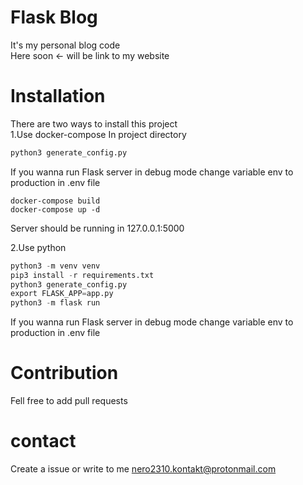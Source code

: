 # Flask Blog 
It's my personal blog code  
Here soon <- will be link to my website

# Installation 
There are two ways to install this project \
1.Use docker-compose
In project directory 
```python
python3 generate_config.py
```
If you wanna run Flask server in debug mode change 
variable env to production in .env file 
```docker
docker-compose build
docker-compose up -d
```
Server should be running in 127.0.0.1:5000

2.Use python 
```python
python3 -m venv venv 
pip3 install -r requirements.txt
python3 generate_config.py
export FLASK_APP=app.py
python3 -m flask run
```
If you wanna run Flask server in debug mode change 
variable env to production in .env file 

# Contribution 
Fell free to add pull requests

# contact
Create a issue or write to me nero2310.kontakt@protonmail.com